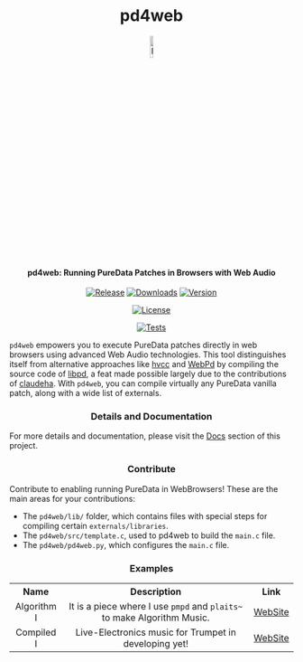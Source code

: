 <p align="center">
  <h1 align="center">pd4web</h1>
  <p align="center">
    <a href="https://charlesneimog.github.io/pd4web">
      <img src="https://raw.githubusercontent.com/charlesneimog/pd4web/main/docs/assets/icon.svg" width="10%" alt="Logo">
    </a>
  </p>
  <h4 align="center">pd4web: Running PureData Patches in Browsers with Web Audio</h4>
</p>

<p align="center">
  <a href="https://github.com/charlesneimog/pd4web/releases/latest"><img src="https://img.shields.io/github/release/charlesneimog/pd4web?include_prereleases" alt="Release"></a>
  <a href="https://pypistats.org/packages/pd4web"><img src="https://img.shields.io/pypi/dm/pd4web" alt="Downloads"></a>
  <a href="https://pypistats.org/packages/pd4web"><img src="https://img.shields.io/pypi/pyversions/pd4web" alt="Version"></a>
</p>

<p align="center">
  <a href="https://img.shields.io/pypi/pyversions/pd4web"><img src="https://img.shields.io/badge/platforms-macOS%20%7C%20Windows%20%7C%20Linux-green" alt="License"></a>
</p>

<p align="center">
  <a href="https://github.com/charlesneimog/pd4web/actions/workflows/pd4web-tests.yml"><img src="https://github.com/charlesneimog/pd4web/actions/workflows/pd4web-tests.yml/badge.svg" alt="Tests"></a>
</p>

`pd4web` empowers you to execute PureData patches directly in web browsers using advanced Web Audio technologies. This tool distinguishes itself from alternative approaches like [hvcc](https://github.com/Wasted-Audio/hvcc) and [WebPd](https://github.com/sebpiq/WebPd) by compiling the source code of [libpd](https://github.com/libpd/libpd), a feat made possible largely due to the contributions of  [claudeha](https://github.com/claudeha). With `pd4web`, you can compile virtually any PureData vanilla patch, along with a wide list of externals.

<h3 align="center"> Details and Documentation</h3>

For more details and documentation, please visit the [Docs](https://charlesneimog.github.io/pd4web/) section of this project.

<h3 align="center"> Contribute</h3>

Contribute to enabling running PureData in WebBrowsers! These are the main areas for your  contributions:

* The `pd4web/lib/` folder, which contains files with special steps for compiling certain `externals/libraries`.
* The `pd4web/src/template.c`, used to pd4web to build the `main.c` file.
* The `pd4web/pd4web.py`, which configures the `main.c` file.

<h3 align="center"> Examples</h3>

<table align="center" width="100%">
  <tr>
    <th>Name</th>
    <th>Description</th>
    <th>Link</th>
  </tr>
  <tr>
    <td align="center">Algorithm I</td>
    <td align="center">It is a piece where I use <code>pmpd</code> and <code>plaits~</code> to make Algorithm Music.</td>
    <td><a href="https://charlesneimog.github.io/Algorithm-Music/Piece-I/">WebSite</a></td>
  </tr>
  <tr>
    <td align="center">Compiled I</td>
    <td align="center">Live-Electronics music for Trumpet in developing yet!</td>
    <td><a href="https://charlesneimog.github.io/Compiled-I">WebSite</a></td>
  </tr>
</table>




